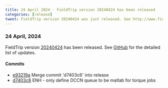 ```yaml
---
title: 24 April 2024 - FieldTrip version 20240424 has been released
categories: [release]
tweet: FieldTrip version 20240424 was just released. See http://www.fieldtriptoolbox.org/#24-april-2024
---
```


### 24 April, 2024

FieldTrip version [20240424](http://github.com/fieldtrip/fieldtrip/releases/tag/20240424) has been released.
See [GitHub](https://github.com/fieldtrip/fieldtrip/compare/20240417...20240424) for the detailed list of updates.

#### Commits

- [e93219a](http://github.com/fieldtrip/fieldtrip/commit/e93219a) Merge commit 'd7403c6' into release
- [d7403c6](http://github.com/fieldtrip/fieldtrip/commit/d7403c6) ENH - only define DCCN queue to be matlab for torque jobs
